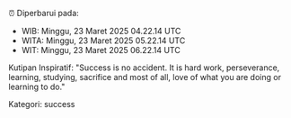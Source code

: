 ⏰ Diperbarui pada:
- WIB: Minggu, 23 Maret 2025 04.22.14 UTC
- WITA: Minggu, 23 Maret 2025 05.22.14 UTC
- WIT: Minggu, 23 Maret 2025 06.22.14 UTC

Kutipan Inspiratif:
"Success is no accident. It is hard work, perseverance, learning, studying, sacrifice and most of all, love of what you are doing or learning to do."


Kategori: success


